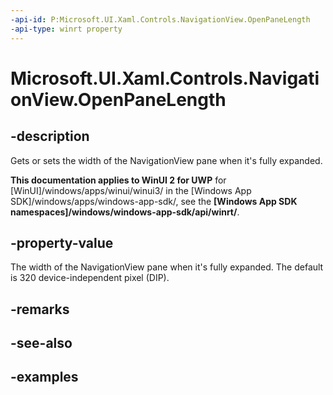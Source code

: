 ```yaml
---
-api-id: P:Microsoft.UI.Xaml.Controls.NavigationView.OpenPaneLength
-api-type: winrt property
---
```

<!-- Property syntax.
public double OpenPaneLength { get;  set; }
-->

# Microsoft.UI.Xaml.Controls.NavigationView.OpenPaneLength


## -description

Gets or sets the width of the NavigationView pane when it's fully expanded.


**This documentation applies to WinUI 2 for UWP** for [WinUI]/windows/apps/winui/winui3/ in the [Windows App SDK]/windows/apps/windows-app-sdk/, see the **[Windows App SDK namespaces]/windows/windows-app-sdk/api/winrt/**.

## -property-value

The width of the NavigationView pane when it's fully expanded. The default is 320 device-independent pixel (DIP).


## -remarks


## -see-also


## -examples


